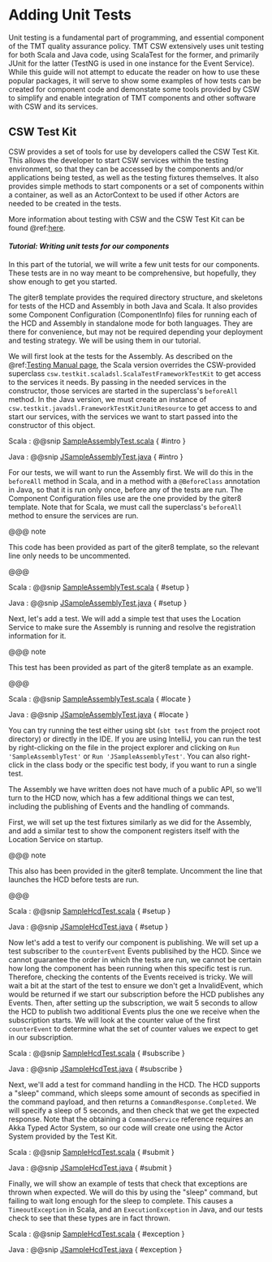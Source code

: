 # Adding Unit Tests

Unit testing is a fundamental part of programming, and essential component of the TMT quality assurance policy.
TMT CSW extensively uses unit testing for both Scala and Java code, using ScalaTest for the former, and primarily
JUnit for the latter (TestNG is used in one instance for the Event Service).  While this guide will not attempt
to educate the reader on how to use these popular packages, it will serve to show some examples of how tests
can be created for component code and demonstate some tools provided by CSW to simplify and enable integration
of TMT components and other software with CSW and its services.

## CSW Test Kit

CSW provides a set of tools for use by developers called the CSW Test Kit.  This allows the developer to 
start CSW services within the testing environment, so that they can be accessed by the components and/or
applications being tested, as well as the testing fixtures themselves.  It also provides simple methods to start
components or a set of components within a container, as well as an ActorContext to be used if other Actors
are needed to be created in the tests.

More information about testing with CSW and the CSW Test Kit can be found @ref:[here](./testing.md).

#### *Tutorial: Writing unit tests for our components*

In this part of the tutorial, we will write a few unit tests for our components.  These tests are in no way
meant to be comprehensive, but hopefully, they show enough to get you started.

The giter8 template provides the required directory structure, and skeletons for tests of the HCD and Assembly
in both Java and Scala.   It also provides some Component Configuration (ComponentInfo) files for running
each of the HCD and Assembly in standalone mode for both languages.  They are there for convenience, but 
may not be required depending your deployment and testing strategy.  We will be using them in our tutorial.

We will first look at the tests for the Assembly.  As described on the @ref:[Testing Manual page](./testing.md),
the Scala version overrides the CSW-provided superclass `csw.testkit.scaladsl.ScalaTestFrameworkTestKit` to 
get access to the services it needs.  By passing in the needed services in the constructor, those services are
started in the superclass's `beforeAll` method.  In the Java version, we must create an instance of 
`csw.testkit.javadsl.FrameworkTestKitJunitResource` to get access to and start our services, with the
services we want to start passed into the constructor of this object.

Scala
:   @@snip [SampleAssemblyTest.scala](../../../../examples/src/test/scala/org/tmt/nfiraos/sampleassembly/SampleAssemblyTest.scala) { #intro }

Java
:   @@snip [JSampleAssemblyTest.java](../../../../examples/src/test/java/org/tmt/nfiraos/sampleassembly/JSampleAssemblyTest.java) { #intro }

For our tests, we will want to run the Assembly first.  We will do this in the `beforeAll` method in Scala, and
in a method with a `@BeforeClass` annotation in Java, so that it is run only once, before any of the tests are run.
The Component Configuration files use are the one provided by the giter8 template.
Note that for Scala, we must call the superclass's `beforeAll` method to ensure the services are run.

@@@ note

This code has been provided as part of the giter8 template, so the relevant line only needs to be uncommented.

@@@

Scala
:   @@snip [SampleAssemblyTest.scala](../../../../examples/src/test/scala/org/tmt/nfiraos/sampleassembly/SampleAssemblyTest.scala) { #setup }

Java
:   @@snip [JSampleAssemblyTest.java](../../../../examples/src/test/java/org/tmt/nfiraos/sampleassembly/JSampleAssemblyTest.java) { #setup }

Next, let's add a test.  We will add a simple test that uses the Location Service to make sure the Assembly is
running and resolve the registration information for it.  

@@@ note

This test has been provided as part of the giter8 template as an example.

@@@

Scala
:   @@snip [SampleAssemblyTest.scala](../../../../examples/src/test/scala/org/tmt/nfiraos/sampleassembly/SampleAssemblyTest.scala) { #locate }

Java
:   @@snip [JSampleAssemblyTest.java](../../../../examples/src/test/java/org/tmt/nfiraos/sampleassembly/JSampleAssemblyTest.java) { #locate }

You can try running the test either using sbt (`sbt test` from the project root directory) or directly in the
IDE.  If you are using IntelliJ, you can run the test by right-clicking on the file in the project explorer
and clicking on `Run 'SampleAssemblyTest'` or `Run 'JSampleAssemblyTest'`.  You can also right-click in the class body
or the specific test body, if you want to run a single test.

The Assembly we have written does not have much of a public API, so we'll turn to the HCD now, which has a few
additional things we can test, including the publishing of Events and the handling of commands.

First, we will set up the test fixtures similarly as we did for the Assembly, and add a similar test to show 
the component registers itself with the Location Service on startup.

@@@ note

This also has been provided in the giter8 template.  Uncomment the line that launches the HCD before tests are run.

@@@

Scala
:   @@snip [SampleHcdTest.scala](../../../../examples/src/test/scala/org/tmt/nfiraos/samplehcd/SampleHcdTest.scala) { #setup }

Java
:   @@snip [JSampleHcdTest.java](../../../../examples/src/test/java/org/tmt/nfiraos/samplehcd/JSampleHcdTest.java) { #setup }

Now let's add a test to verify our component is publishing.  We will set up a test subscriber to the
`counterEvent` Events publisihed by the HCD.  Since we cannot guarantee the order in which the
tests are run, we cannot be certain how long the component has been running when this specific test is run.
Therefore, checking the contents of the Events received is tricky.  We will wait a bit at the start of the 
test to ensure we don't get a InvalidEvent, which would be returned if we start our subscription before the
HCD publishes any Events.  Then, after setting up the subscription, we wait 5 seconds to allow the HCD to 
publish two additional Events plus the one we receive when the subscription starts.  We will look at the counter
value of the first `counterEvent` to determine what the set of counter values we expect to get in our subscription.

Scala
:   @@snip [SampleHcdTest.scala](../../../../examples/src/test/scala/org/tmt/nfiraos/samplehcd/SampleHcdTest.scala) { #subscribe }

Java
:   @@snip [JSampleHcdTest.java](../../../../examples/src/test/java/org/tmt/nfiraos/samplehcd/JSampleHcdTest.java) { #subscribe }

Next, we'll add a test for command handling in the HCD.  The HCD supports a "sleep" command, which sleeps
some amount of seconds as specified in the command payload, and then returns a `CommandResponse.Completed`.
We will specify a sleep of 5 seconds, and then check that we get the expected response.  Note that the 
obtaining a `CommandService` reference requires an Akka Typed Actor System, so our code will create one
using the Actor System provided by the Test Kit.

Scala
:   @@snip [SampleHcdTest.scala](../../../../examples/src/test/scala/org/tmt/nfiraos/samplehcd/SampleHcdTest.scala) { #submit }

Java
:   @@snip [JSampleHcdTest.java](../../../../examples/src/test/java/org/tmt/nfiraos/samplehcd/JSampleHcdTest.java) { #submit }

Finally, we will show an example of tests that check that exceptions are thrown when expected.  We will do this
by using the "sleep" command, but failing to wait long enough for the sleep to complete.  This causes a 
`TimeoutException` in Scala, and an `ExecutionException` in Java, and our tests check to see that these types
are in fact thrown.

Scala
:   @@snip [SampleHcdTest.scala](../../../../examples/src/test/scala/org/tmt/nfiraos/samplehcd/SampleHcdTest.scala) { #exception }

Java
:   @@snip [JSampleHcdTest.java](../../../../examples/src/test/java/org/tmt/nfiraos/samplehcd/JSampleHcdTest.java) { #exception }




